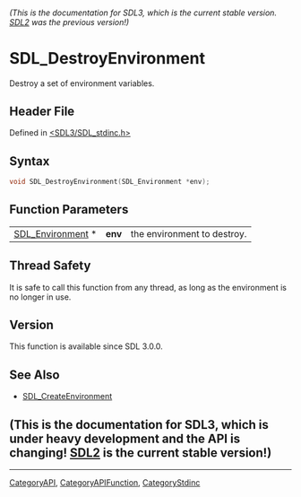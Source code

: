 ###### (This is the documentation for SDL3, which is the current stable version. [SDL2](https://wiki.libsdl.org/SDL2/) was the previous version!)
# SDL_DestroyEnvironment

Destroy a set of environment variables.

## Header File

Defined in [<SDL3/SDL_stdinc.h>](https://github.com/libsdl-org/SDL/blob/main/include/SDL3/SDL_stdinc.h)

## Syntax

```c
void SDL_DestroyEnvironment(SDL_Environment *env);
```

## Function Parameters

|                                      |         |                             |
| ------------------------------------ | ------- | --------------------------- |
| [SDL_Environment](SDL_Environment) * | **env** | the environment to destroy. |

## Thread Safety

It is safe to call this function from any thread, as long as the
environment is no longer in use.

## Version

This function is available since SDL 3.0.0.

## See Also

- [SDL_CreateEnvironment](SDL_CreateEnvironment)


## (This is the documentation for SDL3, which is under heavy development and the API is changing! [SDL2](https://wiki.libsdl.org/SDL2/) is the current stable version!)



----
[CategoryAPI](CategoryAPI), [CategoryAPIFunction](CategoryAPIFunction), [CategoryStdinc](CategoryStdinc)

